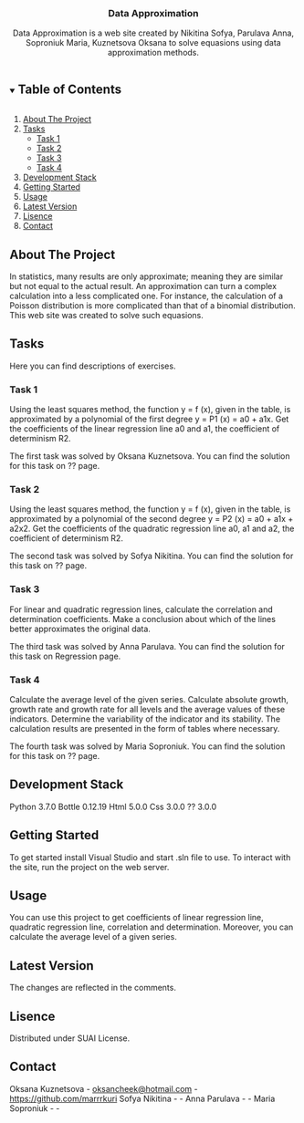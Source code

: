 <!-- PROJECT DESCRIPTION -->
<br />
<p align="center">
  <h3 align="center">Data Approximation</h3>

  <p align="center">
    Data Approximation is a web site created by Nikitina Sofya, Parulava Anna, Soproniuk Maria, Kuznetsova Oksana to solve equasions using data approximation methods.
    <br />    
  </p>
</p>

<!-- TABLE OF CONTENTS -->
<details open="open">
  <summary><h2 style="display: inline-block">Table of Contents</h2></summary>
  <ol>
    <li><a href="#about-the-project">About The Project</a></li>
      <li>
        <a href="#tasks">Tasks</a> 
        <ul>          
          <li><a href="#task-1">Task 1</a></li>
          <li><a href="#task-2">Task 2</a></li>  
          <li><a href="#task-3">Task 3</a></li>  
          <li><a href="#task-4">Task 4</a></li>  
        </ul>
     </li>
    <li><a href="#development-stack">Development Stack</a></li>
    <li><a href="#getting-started">Getting Started</a></li>
    <li><a href="#usage">Usage</a></li>    
    <li><a href="#latest-version">Latest Version</a></li>
    <li><a href="#lisence">Lisence</a></li>  
    <li><a href="#contact">Contact</a></li>    
  </ol>
</details>

<!-- ABOUT THE PROJECT -->
## About The Project
In statistics, many results are only approximate; meaning they are similar but not equal to the actual result. An approximation can turn a complex calculation into a less complicated one. For instance, the calculation of a Poisson distribution is more complicated than that of a binomial distribution. This web site was created to solve such equasions. 

## Tasks
Here you can find descriptions of exercises.

### Task 1 
Using the least squares method, the function y = f (x), given in the table, is approximated by a polynomial of the first degree y = P1 (x) = a0 + a1x. Get the coefficients of the linear regression line a0 and a1, the coefficient of determinism R2.

The first task was solved by Oksana Kuznetsova. You can find the solution for this task on ?? page.

### Task 2
Using the least squares method, the function y = f (x), given in the table, is approximated by a polynomial of the second degree y = P2 (x) = a0 + a1x + a2x2. Get the coefficients of the quadratic regression line a0, a1 and a2, the coefficient of determinism R2.

The second task was solved by Sofya Nikitina. You can find the solution for this task on ?? page.

### Task 3
For linear and quadratic regression lines, calculate the correlation and determination coefficients. Make a conclusion about which of the lines better approximates the original data. 

The third task was solved by Anna Parulava. You can find the solution for this task on Regression page.

### Task 4
Calculate the average level of the given series. Calculate absolute growth, growth rate and growth rate for all levels and the average values of these indicators. Determine the variability of the indicator and its stability. The calculation results are presented in the form of tables where necessary.

The fourth task was solved by Maria Soproniuk. You can find the solution for this task on ?? page.

## Development Stack
Python 3.7.0
Bottle 0.12.19
Html 5.0.0
Css 3.0.0
?? 3.0.0

## Getting Started
To get started install Visual Studio and start .sln file to use. To interact with the site, run the project on the web server.

## Usage
You can use this project to get coefficients of linear regression line, quadratic regression line, correlation and determination. Moreover, you can calculate the average level of a given series.

## Latest Version
The changes are reflected in the comments.

## Lisence
Distributed under SUAI License.

## Contact 
Oksana Kuznetsova - oksancheek@hotmail.com - https://github.com/marrrkuri
Sofya Nikitina - - 
Anna Parulava - - 
Maria Soproniuk - -
